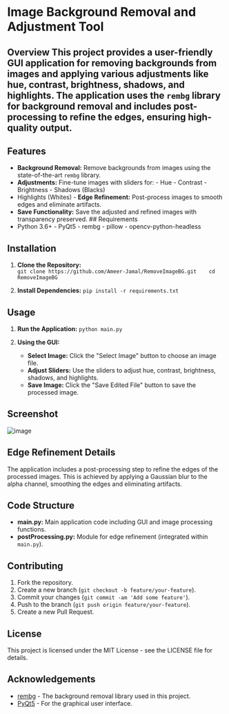 # Image Background Removal and Adjustment Tool 
  
  ## Overview  This project provides a user-friendly GUI application for removing backgrounds from images and applying various adjustments like hue, contrast, brightness, shadows, and highlights. The application uses the `rembg` library for background removal and includes post-processing to refine the edges, ensuring high-quality output.  
  
  ## Features  
  - **Background Removal:** Remove backgrounds from images using the state-of-the-art `rembg` library.
  - **Adjustments:** Fine-tune images with sliders for:   - Hue   - Contrast   - Brightness   - Shadows (Blacks) 
  - Highlights (Whites) - **Edge Refinement:** Post-process images to smooth edges and eliminate artifacts.
  - **Save Functionality:** Save the adjusted and refined images with transparency preserved.  ## Requirements
  - Python 3.6+ - PyQt5 - rembg - pillow - opencv-python-headless 
  
  ## Installation  
  1. **Clone the Repository:**  
  ```git clone https://github.com/Ameer-Jamal/RemoveImageBG.git    cd RemoveImageBG```
     
2. **Install Dependencies:**
    ```pip install -r requirements.txt```
    

## Usage

1. **Run the Application:**
    `python main.py`
    
2. **Using the GUI:**
    
    - **Select Image:** Click the "Select Image" button to choose an image file.
    - **Adjust Sliders:** Use the sliders to adjust hue, contrast, brightness, shadows, and highlights.
    - **Save Image:** Click the "Save Edited File" button to save the processed image.

## Screenshot
![image](https://github.com/user-attachments/assets/c9ca76e1-4b3a-416a-9630-49086df11912)


## Edge Refinement Details

The application includes a post-processing step to refine the edges of the processed images. This is achieved by applying a Gaussian blur to the alpha channel, smoothing the edges and eliminating artifacts.

## Code Structure

- **main.py:** Main application code including GUI and image processing functions.
- **postProcessing.py:** Module for edge refinement (integrated within `main.py`).

## Contributing

1. Fork the repository.
2. Create a new branch (`git checkout -b feature/your-feature`).
3. Commit your changes (`git commit -am 'Add some feature'`).
4. Push to the branch (`git push origin feature/your-feature`).
5. Create a new Pull Request.

## License

This project is licensed under the MIT License - see the LICENSE file for details.

## Acknowledgements

- [rembg](https://github.com/danielgatis/rembg) - The background removal library used in this project.
- [PyQt5](https://pypi.org/project/PyQt5/5.8/#:~:text=PyQt5%20is%20a%20comprehensive%20set,platforms%20including%20iOS%20and%20Android.) - For the graphical user interface.
